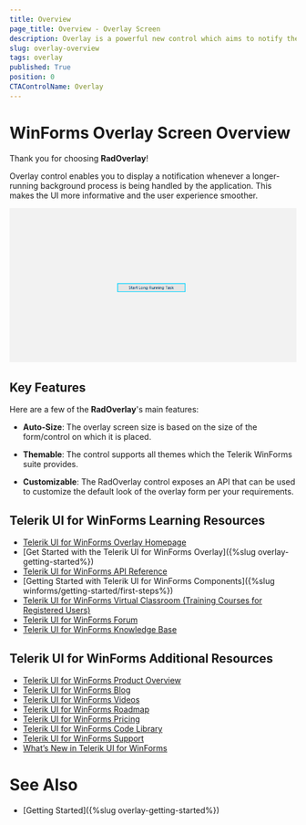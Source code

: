 ```yaml
---
title: Overview
page_title: Overview - Overlay Screen
description: Overlay is a powerful new control which aims to notify the end user for long running background operations.
slug: overlay-overview
tags: overlay
published: True
position: 0 
CTAControlName: Overlay
---
```


# WinForms Overlay Screen Overview

Thank you for choosing __RadOverlay__!

Overlay control enables you to display a notification whenever a longer-running background process is being handled by the application. This makes the UI more informative and the user experience smoother.

![WinForms RadOverlay Overview](images/overlay-overview001.gif)

## Key Features

Here are a few of the **RadOverlay**'s main features:

* **Auto-Size**: The overlay screen size is based on the size of the form/control on which it is placed.

* **Themable**: The control supports all themes which the Telerik WinForms suite provides.

* **Customizable**: The RadOverlay control exposes an API that can be used to customize the default look of the overlay form per your requirements.
 

## Telerik UI for WinForms Learning Resources
* [Telerik UI for WinForms Overlay Homepage](https://www.telerik.com/products/winforms/overlay.aspx)
* [Get Started with the Telerik UI for WinForms Overlay]({%slug overlay-getting-started%})
* [Telerik UI for WinForms API Reference](https://docs.telerik.com/devtools/winforms/api/)
* [Getting Started with Telerik UI for WinForms Components]({%slug winforms/getting-started/first-steps%})
* [Telerik UI for WinForms Virtual Classroom (Training Courses for Registered Users)](https://learn.telerik.com/learn/course/external/view/elearning/17/TelerikUIforWinForms) 
* [Telerik UI for WinForms Forum](https://www.telerik.com/forums/winforms)
* [Telerik UI for WinForms Knowledge Base](https://docs.telerik.com/devtools/winforms/knowledge-base)


## Telerik UI for WinForms Additional Resources
* [Telerik UI for WinForms Product Overview](https://www.telerik.com/products/winforms.aspx)
* [Telerik UI for WinForms Blog](https://www.telerik.com/blogs/desktop-winforms)
* [Telerik UI for WinForms Videos](https://www.telerik.com/videos/product/winforms)
* [Telerik UI for WinForms Roadmap](https://www.telerik.com/support/whats-new/winforms/roadmap)
* [Telerik UI for WinForms Pricing](https://www.telerik.com/purchase/individual/winforms.aspx)
* [Telerik UI for WinForms Code Library](https://www.telerik.com/support/code-library/winforms)
* [Telerik UI for WinForms Support](https://www.telerik.com/support/winforms)
* [What’s New in Telerik UI for WinForms](https://www.telerik.com/support/whats-new/winforms)

# See Also

* [Getting Started]({%slug overlay-getting-started%})

 
        
